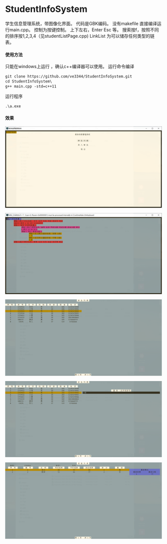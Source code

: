 # StudentInfoSystem
学生信息管理系统，带图像化界面。
代码是GBK编码。
没有makefile
直接编译运行main.cpp。
控制为按键控制。
上下左右，Enter Esc 等。
搜索按f，按照不同的排序按1,2,3,4（见studentListPage.cpp)
LinkList 为可以储存任何类型的链表。

#### 使用方法
只能在windows上运行 ，确认c++编译器可以使用。
运行命令编译
```
git clone https://github.com/ve3344/StudentInfoSystem.git
cd StudentInfoSystem\
g++ main.cpp -std=c++11

```
运行程序
```
.\a.exe
```
#### 效果
![主页](https://github.com/ve3344/StudentInfoSystem/blob/master/preview/p1.png)

![录入](https://github.com/ve3344/StudentInfoSystem/blob/master/preview/p2.png)

![查看](https://github.com/ve3344/StudentInfoSystem/blob/master/preview/p3.png)

![查找](https://github.com/ve3344/StudentInfoSystem/blob/master/preview/p4.png)

![课程](https://github.com/ve3344/StudentInfoSystem/blob/master/preview/p5.png)

